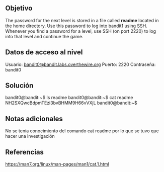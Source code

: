 ## Objetivo
The password for the next level is stored in a file called **readme** located in the home directory. Use this password to log into bandit1 using SSH. Whenever you find a password for a level, use SSH (on port 2220) to log into that level and continue the game.

## Datos de acceso al nivel
Usuario: bandit0@bandit.labs.overthewire.org
Puerto: 2220
Contraseña: bandit0

## Solución
bandit0@bandit:~$ ls
readme
bandit0@bandit:~$ cat readme
NH2SXQwcBdpmTEzi3bvBHMM9H66vVXjL
bandit0@bandit:~$

## Notas adicionales
No se tenía conocimiento del comando cat readme por lo que se tuvo que hacer una investigación
## Referencias
https://man7.org/linux/man-pages/man1/cat.1.html




